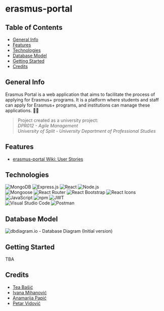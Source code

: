 # erasmus-portal

## Table of Contents

* [General Info](#general-info)
* [Features](#features)
* [Technologies](#technologies)
* [Database Model](#database-model)
* [Getting Started](#getting-started)
* [Credits](#credits)

## General Info

Erasmus Portal is a web application that aims to facilitate the process of applying for Erasmus+ programs. It is a platform where students and staff can apply for Erasmus+ programs, and institutions can manage these applications. 👥🌐

> Project created as a university project:  
> *DPR012 - Agile Management*  
> *University of Split - University Department of Professional Studies*

## Features

* [erasmus-portal Wiki: User Stories](https://github.com/anamarijapapic/erasmus-portal/wiki/User-Stories)

## Technologies

![MongoDB](https://img.shields.io/badge/MongoDB-%234ea94b.svg?style=for-the-badge&logo=mongodb&logoColor=white)
![Express.js](https://img.shields.io/badge/Express-000000.svg?style=for-the-badge&logo=Express&logoColor=white)
![React](https://img.shields.io/badge/react-%2320232a.svg?style=for-the-badge&logo=react&logoColor=%2361DAFB)
![Node.js](https://img.shields.io/badge/Node.js-%23339933.svg?style=for-the-badge&logo=node.js&logoColor=white)  
![Mongoose](https://img.shields.io/badge/Mongoose-880000.svg?style=for-the-badge&logo=Mongoose&logoColor=white)
![React Router](https://img.shields.io/badge/React_Router-%23ca4245.svg?style=for-the-badge&logo=react-router&logoColor=white)
![React Bootstrap](https://img.shields.io/badge/React_Bootstrap-%23563d7c.svg?style=for-the-badge&logo=bootstrap&logoColor=white)
![React Icons](https://img.shields.io/badge/React_Icons-%23000000.svg?style=for-the-badge&logo=react&logoColor=white)  
![JavaScript](https://img.shields.io/badge/JavaScript-%23f7df1e.svg?style=for-the-badge&logo=javascript&logoColor=black)
![npm](https://img.shields.io/badge/npm-%23cb3837.svg?style=for-the-badge&logo=npm&logoColor=white)
![JWT](https://img.shields.io/badge/JWT-%23000000.svg?style=for-the-badge&logo=json-web-tokens&logoColor=white)  
![Visual Studio Code](https://img.shields.io/badge/Visual%20Studio%20Code-0078d7.svg?style=for-the-badge&logo=visual-studio-code&logoColor=white)
![Postman](https://img.shields.io/badge/Postman-%23ff6c37.svg?style=for-the-badge&logo=postman&logoColor=white)

## Database Model

![dbdiagram.io - Database Diagram (Initial version)](https://github.com/user-attachments/assets/e2a5eaee-a7e5-4b37-839c-b42c195d66c7)


## Getting Started

TBA

## Credits

* [Tea Bašić](https://github.com/Tea27)
* [Ivana Mihanović](https://github.com/imihanovic)
* [Anamarija Papić](https://github.com/anamarijapapic)
* [Petar Vidović](https://github.com/Petar1107)
